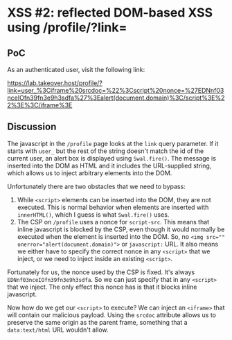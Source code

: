# XSS #2: reflected DOM-based XSS using /profile/?link=

## PoC

As an authenticated user, visit the following link:

https://lab.takeover.host/profile/?link=user_%3Ciframe%20srcdoc=%22%3Cscript%20nonce=%27EDNnf03nceIOfn39fn3e9h3sdfa%27%3Ealert(document.domain)%3C/script%3E%22%3E%3C/iframe%3E

## Discussion

The javascript in the `/profile` page looks at the `link` query parameter. If it starts with `user_` but the rest of the string doesn't match the id of the current user, an alert box is displayed using `Swal.fire()`. The message is inserted into the DOM as HTML and it includes the URL-supplied string, which allows us to inject arbitrary elements into the DOM.

Unfortunately there are two obstacles that we need to bypass:

1. While `<script>` elements can be inserted into the DOM, they are not executed. This is normal behavior when elements are inserted with `innerHTML()`, which I guess is what `Swal.fire()` uses.
1. The CSP on `/profile` uses a nonce for `script-src`. This means that inline javascript is blocked by the CSP, even though it would normally be executed when the element is inserted into the DOM. So, no `<img src="" onerror="alert(document.domain)">` or `javascript:` URL. It also means we either have to specify the correct nonce in any `<script>` that we inject, or we need to inject inside an existing `<script>`.

Fortunately for us, the nonce used by the CSP is fixed. It's always `EDNnf03nceIOfn39fn3e9h3sdfa`. So we can just specify that in any `<script>` that we inject. The only effect this nonce has is that it blocks inline javascript.

Now how do we get our `<script>` to execute? We can inject an `<iframe>` that will contain our malicious payload. Using the `srcdoc` attribute allows us to preserve the same origin as the parent frame, something that a `data:text/html` URL wouldn't allow.
